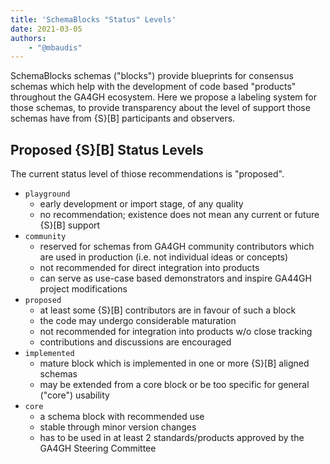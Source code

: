 ```yaml
---
title: 'SchemaBlocks "Status" Levels'
date: 2021-03-05
authors:
	- "@mbaudis"
---
```


SchemaBlocks schemas ("blocks") provide blueprints for consensus schemas which help with the development of code based "products" throughout the GA4GH ecosystem. Here we propose a labeling system for those schemas, to provide
transparency about the level of support those schemas have from {S}[B] participants and observers.

<!--more-->

## Proposed {S}[B] Status Levels

The current status level of thiose recommendations is "proposed".

* `playground`
	- early development or import stage, of any quality
	- no recommendation; existence does not mean any current or future
	{S}[B] support
* `community`
	- reserved for schemas from GA4GH community contributors which are used in production (i.e. not individual ideas or concepts)
	- not recommended for direct integration into products
	- can serve as use-case based demonstrators and inspire GA44GH project modifications
* `proposed`
	- at least some {S}[B] contributors are in favour of such a block
	- the code may undergo considerable maturation
	- not recommended for integration into products w/o close tracking
	- contributions and discussions are encouraged
* `implemented`
	- mature block which is implemented in one or more {S}[B] aligned
	schemas
	- may be extended from a core block or be too specific for general
	("core") usability
* `core`
	- a schema block with recommended use
	- stable through minor version changes
	- has to be used in at least 2 standards/products approved by the GA4GH Steering Committee 
